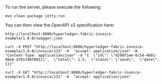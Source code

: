 To run the server, please execute the following:

```
mvn clean package jetty:run
```

You can then view the OpenAPI v2 specification here:

```
http://localhost:8080/hyperledger-fabric-invoice-example/1.0.0/swagger.json
```

```
curl -X POST "http://localhost:8080/hyperledger-fabric-invoice-example/1.0.0/invoice/123" -H  "accept: application/json" -H  "Content-Type: application/json" -d "{  \"id\": \"d290f1ee-6c54-4b01-90e6-d701748f0851\",  \"total\": 1.5,  \"state\": \"send\",  \"date\": {}}"
```

```
curl -X GET "http://localhost:8080/hyperledger-fabric-invoice-example/1.0.0/invoice/111" -H  "accept: application/json"
```